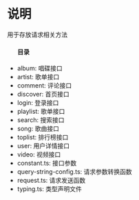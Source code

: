 # 说明
<p>用于存放请求相关方法</p>
<ul>
    <h4>目录</h4>
    <li>album: 唱碟接口</li>
    <li>artist: 歌单接口</li>
    <li>comment: 评论接口</li>
    <li>discover: 首页接口</li>
    <li>login: 登录接口</li>
    <li>playlist: 歌单接口</li>
    <li>search: 搜索接口</li>
    <li>song: 歌曲接口</li>
    <li>toplist: 排行榜接口</li>
    <li>user: 用户详情接口</li>
    <li>video: 视频接口</li>
    <li>constant.ts: 接口参数</li>
    <li>query-string-config.ts: 请求参数转换函数</li>
    <li>request.ts: 请求发送函数</li>
    <li>typing.ts: 类型声明文件</li>
</ul>